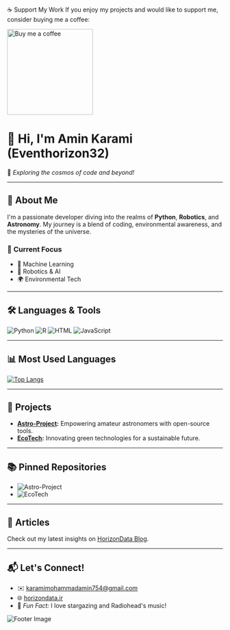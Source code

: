 ☕ Support My Work
If you enjoy my projects and would like to support me, consider buying me a coffee:

<a href="https://www.coffeebede.com/mak"><img src="https://coffeebede.ir/DashboardTemplateV2/app-assets/images/banner/default-yellow.svg" alt="Buy me a coffee" style="width:200px;height:auto;"></a>



# 👋 Hi, I'm **Amin Karami** (Eventhorizon32)

🌟 *Exploring the cosmos of code and beyond!*

---

## 🎨 **About Me**
I'm a passionate developer diving into the realms of **Python**, **Robotics**, and **Astronomy**. My journey is a blend of coding, environmental awareness, and the mysteries of the universe.

### 🔭 **Current Focus**
- 🧠 Machine Learning
- 🤖 Robotics & AI
- 🌍 Environmental Tech

---

## 🛠️ **Languages & Tools**
![Python](https://img.shields.io/badge/Python-3776AB?style=for-the-badge&logo=python&logoColor=white)
![R](https://img.shields.io/badge/R-276DC3?style=for-the-badge&logo=r&logoColor=white)
![HTML](https://img.shields.io/badge/HTML5-E34F26?style=for-the-badge&logo=html5&logoColor=white)
![JavaScript](https://img.shields.io/badge/JavaScript-F7DF1E?style=for-the-badge&logo=javascript&logoColor=black)

---

## 📊 **Most Used Languages**
[![Top Langs](https://github-readme-stats.vercel.app/api/top-langs/?username=Eventhorizon32&layout=compact&langs_count=10&hide=jupyter%20notebook&theme=tokyonight)](https://github.com/anuraghazra/github-readme-stats)

---

## 🌌 **Projects**
- **[Astro-Project](https://github.com/Eventhorizon32/Astro-Project):** Empowering amateur astronomers with open-source tools.
- **[EcoTech](https://github.com/Eventhorizon32/EcoTech):** Innovating green technologies for a sustainable future.

---

## 📚 **Pinned Repositories**
- ![Astro-Project](https://img.shields.io/static/v1?label=Astro-Project&message=Python&color=3776AB)
- ![EcoTech](https://img.shields.io/static/v1?label=EcoTech&message=Python&color=28A745)

---

## 📝 **Articles**
Check out my latest insights on [HorizonData Blog](https://duckboard.net).

---

## 📬 **Let's Connect!**
- ✉️ [karamimohammadamin754@gmail.com](mailto:karamimohammadamin754@gmail.com)
- 🌐 [horizondata.ir](https://horizondata.ir)
- 🌠 *Fun Fact:* I love stargazing and Radiohead's music!

![Footer Image](https://via.placeholder.com/800x100.png?text=Explore+the+universe+with+code)

